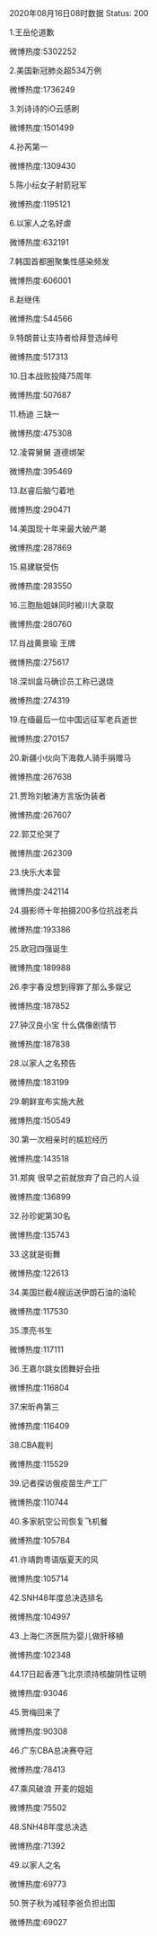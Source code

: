 2020年08月16日08时数据
Status: 200

1.王岳伦道歉

微博热度:5302252

2.美国新冠肺炎超534万例

微博热度:1736249

3.刘诗诗的iO云感刷

微博热度:1501499

4.孙芮第一

微博热度:1309430

5.陈小纭女子射箭冠军

微博热度:1195121

6.以家人之名好虐

微博热度:632191

7.韩国首都圈聚集性感染频发

微博热度:606001

8.赵继伟

微博热度:544566

9.特朗普让支持者给拜登选绰号

微博热度:517313

10.日本战败投降75周年

微博热度:507687

11.杨迪 三缺一

微博热度:475308

12.凌霄舅舅 道德绑架

微博热度:395469

13.赵睿后脑勺着地

微博热度:290471

14.美国现十年来最大破产潮

微博热度:287869

15.易建联受伤

微博热度:283550

16.三胞胎姐妹同时被川大录取

微博热度:280760

17.肖战黄景瑜 王牌

微博热度:275617

18.深圳盒马确诊员工称已退烧

微博热度:274319

19.在缅最后一位中国远征军老兵逝世

微博热度:270157

20.新疆小伙向下海救人骑手捐赠马

微博热度:267638

21.贾玲刘敏涛方言版伪装者

微博热度:267607

22.郭艾伦哭了

微博热度:262309

23.快乐大本营

微博热度:242114

24.摄影师十年拍摄200多位抗战老兵

微博热度:193386

25.欧冠四强诞生

微博热度:189988

26.李宇春没想到得罪了那么多娱记

微博热度:187852

27.钟汉良小宝 什么偶像剧情节

微博热度:187838

28.以家人之名预告

微博热度:183199

29.朝鲜宣布实施大赦

微博热度:150549

30.第一次相亲时的尴尬经历

微博热度:143518

31.郑爽 很早之前就放弃了自己的人设

微博热度:136899

32.孙珍妮第30名

微博热度:135743

33.这就是街舞

微博热度:122613

34.美国拦截4艘运送伊朗石油的油轮

微博热度:117530

35.漂亮书生

微博热度:117111

36.王嘉尔跳女团舞好会扭

微博热度:116804

37.宋昕冉第三

微博热度:116409

38.CBA裁判

微博热度:115529

39.记者探访俄疫苗生产工厂

微博热度:110744

40.多家航空公司恢复飞机餐

微博热度:105784

41.许靖韵粤语版夏天的风

微博热度:105714

42.SNH48年度总决选排名

微博热度:104997

43.上海仁济医院为婴儿做肝移植

微博热度:102348

44.17日起香港飞北京须持核酸阴性证明

微博热度:93046

45.贺梅回来了

微博热度:90308

46.广东CBA总决赛夺冠

微博热度:78413

47.乘风破浪 开麦的姐姐

微博热度:75502

48.SNH48年度总决选

微博热度:71392

49.以家人之名

微博热度:69773

50.贺子秋为减轻李爸负担出国

微博热度:69027

